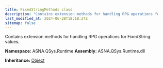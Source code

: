 ```yaml
---
title: FixedStringMethods class
description: "Contains extension methods for handling RPG operations for FixedString values. "
last_modified_at: 2024-06-28T18:18:37Z
sitemap: false
---
```


Contains extension methods for handling RPG operations for FixedString values.

**Namespace:** ASNA.QSys.Runtime
**Assembly:** ASNA.QSys.Runtime.dll

**Inheritance:** [Object](https://docs.microsoft.com/en-us/dotnet/api/system.object)
<br>
<br>
